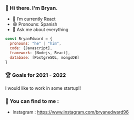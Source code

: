 
### :ghost: Hi there. I'm Bryan.

- 🌱 I’m currently React
- 😄 Pronouns: Spanish
- 💬 Ask me about everything


```js
const BryanEdward = {
  pronouns: "he" | "him",
  code: [Javascript],
  framework: [Nodejs, React],
  database: [PostgreSQL, mongoDB]
}
```

### :trophy: Goals for 2021 - 2022
I would like to work in some startup!!


### :postbox: You can find to me :
- Instagram : https://www.instagram.com/bryanedward96

